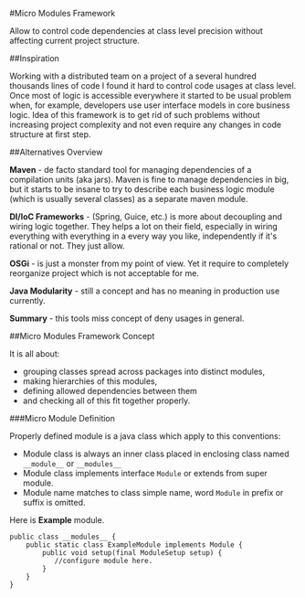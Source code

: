 #Micro Modules Framework

Allow to control code dependencies at class level precision without affecting current project structure.

##Inspiration

Working with a distributed team on a project of a several hundred thousands lines of code
I found it hard to control code usages at class level. Once most of logic is accessible
everywhere it started to be usual problem when, for example, developers use user interface models
in core business logic. Idea of this framework is to get rid of such problems without increasing
project complexity and not even require any changes in code structure at first step.

##Alternatives Overview

__Maven__ - de facto standard tool for managing dependencies of a compilation units (aka jars).
Maven is fine to manage dependencies in big, but it starts to be insane to try to describe
each business logic module (which is usually several classes) as a separate maven module.

__DI/IoC Frameworks__ - (Spring, Guice, etc.) is more about decoupling and wiring logic together.
They helps a lot on their field, especially in wiring everything with everything in a every way you like,
independently if it's rational or not. They just allow.

__OSGi__ - is just a monster from my point of view. Yet it require to completely reorganize project which
is not acceptable for me.

__Java Modularity__ - still a concept and has no meaning in production use currently.

__Summary__ - this tools miss concept of deny usages in general.

##Micro Modules Framework Concept

It is all about:
  - grouping classes spread across packages into distinct modules,
  - making hierarchies of this modules,
  - defining allowed dependencies between them
  - and checking all of this fit together properly.

###Micro Module Definition

Properly defined module is a java class which apply to this conventions:
  - Module class is always an inner class placed in enclosing class named `__module__` or `__modules__`
  - Module class implements interface `Module` or extends from super module.
  - Module name matches to class simple name, word `Module` in prefix or suffix is omitted.


Here is __Example__ module.

    public class __modules__ {
        public static class ExampleModule implements Module {
            public void setup(final ModuleSetup setup) {
               //configure module here.
            }
        }
    }